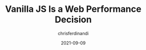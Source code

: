 ---
author: chrisferdinandi
date: 2021-09-09
hidden: true
tags:
  - javascript
  - performance
target_url: https://gomakethings.com/vanilla-js-is-a-web-performance-decision/
title: Vanilla JS Is a Web Performance Decision
---